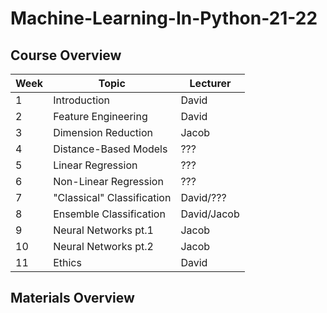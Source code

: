 # Machine-Learning-In-Python-21-22

## Course Overview


| Week | Topic                      | Lecturer    |
|------|----------------------------|-------------|
|  1   | Introduction               | David       |
|  2   | Feature Engineering        | David       |
|  3   | Dimension Reduction        | Jacob       |
|  4   | Distance-Based Models      | ???         |
|  5   | Linear Regression          | ???         |
|  6   | Non-Linear Regression      | ???         |
|  7   | "Classical" Classification | David/???   |
|  8   | Ensemble Classification    | David/Jacob |
|  9   | Neural Networks pt.1       | Jacob       |
|  10  | Neural Networks pt.2       | Jacob       |
|  11  | Ethics                     | David       |

## Materials Overview
